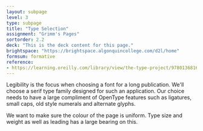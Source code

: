 ```yaml
---
layout: subpage
level: 3
type: subpage
title: "Type Selection"
assignment: "Grimm's Pages"
sortorder: 2.2
deck: "This is the deck content for this page."
brightspace: "https://brightspace.algonquincollege.com/d2l/home"
formsum: formative
reference:
- https://learning.oreilly.com/library/view/the-type-project/9780136816034/ch31.xhtml
---
```

Legibility is the focus when choosing a font for a long publication. We'll choose a serif type family designed for such an application. Our choice needs to have a large compliment of OpenType features such as ligatures, small caps, old style numerals and alternate glyphs.

We want to make sure the colour of the page is uniform. Type size and weight as well as leading has a large bearing on this.